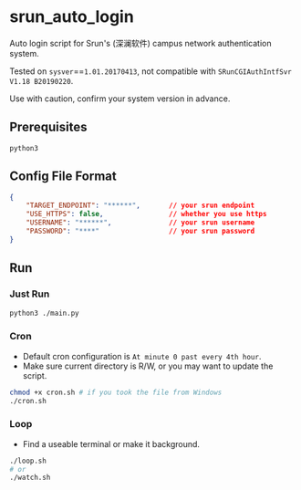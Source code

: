 # srun_auto_login
Auto login script for Srun's (深澜软件) campus network authentication system.

Tested on `sysver`==`1.01.20170413`, not compatible with `SRunCGIAuthIntfSvr V1.18 B20190220`.

Use with caution, confirm your system version in advance.

## Prerequisites

`python3`

## Config File Format

```json
{
    "TARGET_ENDPOINT": "******",       // your srun endpoint
    "USE_HTTPS": false,                // whether you use https
    "USERNAME": "******",              // your srun username
    "PASSWORD": "****"                 // your srun password
}
```

## Run

### Just Run

```bash
python3 ./main.py
```

### Cron

* Default cron configuration is `At minute 0 past every 4th hour`.
* Make sure current directory is R/W, or you may want to update the script.

```bash
chmod +x cron.sh # if you took the file from Windows 
./cron.sh
```

### Loop

* Find a useable terminal or make it background.

```bash
./loop.sh
# or
./watch.sh
```
